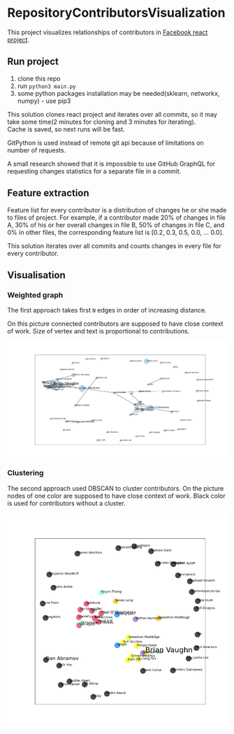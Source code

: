 # RepositoryContributorsVisualization

This project visualizes relationships of contributors in [Facebook react project](https://github.com/facebook/react/graphs/contributors).

## Run project
1. clone this repo
2. run `python3 main.py`
3. some python packages installation may be needed(sklearn, networkx, numpy) - use pip3

This solution clones react project and iterates over all commits, so it may take some time(2 minutes for cloning and 3 minutes for iterating).  
Cache is saved, so next runs will be fast.

GitPython is used instead of remote git api because of limitations on number of requests.

A small research showed that it is impossible to use GitHub GraphQL for requesting changes statistics for a separate file in a commit.

## Feature extraction

Feature list for every contributor is a distribution of changes he or she made to files of project.
For example, if a contributor made 20% of changes in file A, 30% of his or her overall changes in file B, 50% of changes in file C, and 0% in other files, the corresponding feature list is [0.2, 0.3, 0.5, 0.0, ... 0.0].

This solution iterates over all commits and counts changes in every file for every contributor.


## Visualisation
### Weighted graph

The first approach takes first `N` edges in order of increasing distance.

On this picture connected contributors are supposed to have close context of work. Size of vertex and text is proportional to contributions.

![Weighted graph visualization](results.png "Weighted graph visualization")

### Clustering

The second approach used DBSCAN to cluster contributors. On the picture nodes of one color are supposed to have close context of work.
Black color is used for contributors without a cluster.

![Clustering visualization](cluster_result.png "Clustering")
